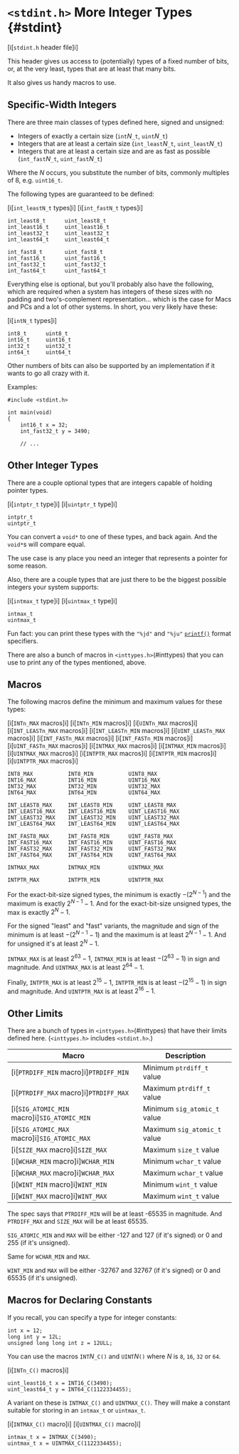 <!-- Beej's guide to C

# vim: ts=4:sw=4:nosi:et:tw=72
-->

# `<stdint.h>` More Integer Types {#stdint}

[i[`stdint.h` header file]i]

This header gives us access to (potentially) types of a fixed number of
bits, or, at the very least, types that are at least that many bits.

It also gives us handy macros to use.

## Specific-Width Integers

There are three main classes of types defined here, signed and unsigned:

* Integers of exactly a certain size (`int`_N_`_t`, `uint`_N_`_t`)
* Integers that are at least a certain size (`int_least`_N_`_t`,
  `uint_least`_N_`_t`)
* Integers that are at least a certain size and are as fast as possible
  (`int_fast`_N_`_t`, `uint_fast`_N_`_t`)

Where the _N_ occurs, you substitute the number of bits, commonly
multiples of 8, e.g. `uint16_t`.

The following types are guaranteed to be defined:

[i[`int_leastN_t` types]i]
[i[`int_fastN_t` types]i]

``` {.c}
int_least8_t      uint_least8_t
int_least16_t     uint_least16_t
int_least32_t     uint_least32_t
int_least64_t     uint_least64_t

int_fast8_t       uint_fast8_t
int_fast16_t      uint_fast16_t
int_fast32_t      uint_fast32_t
int_fast64_t      uint_fast64_t
```

Everything else is optional, but you'll probably also have the
following, which are required when a system has integers of these sizes
with no padding and two's-complement representation... which is the case
for Macs and PCs and a lot of other systems. In short, you very likely
have these:

[i[`intN_t` types]i]

``` {.c}
int8_t      uint8_t
int16_t     uint16_t
int32_t     uint32_t
int64_t     uint64_t
```

Other numbers of bits can also be supported by an implementation if it
wants to go all crazy with it.

Examples:

``` {.c}
#include <stdint.h>

int main(void)
{
    int16_t x = 32;
    int_fast32_t y = 3490;

    // ...
```

## Other Integer Types

There are a couple optional types that are integers capable of holding
pointer types.

[i[`intptr_t` type]i]
[i[`uintptr_t` type]i]

``` {.c}
intptr_t
uintptr_t
```

You can convert a `void*` to one of these types, and back again. And the
`void*`s will compare equal.

The use case is any place you need an integer that represents a pointer
for some reason.

Also, there are a couple types that are just there to be the biggest
possible integers your system supports:

[i[`intmax_t` type]i]
[i[`uintmax_t` type]i]

``` {.c}
intmax_t
uintmax_t
```

Fun fact: you can print these types with the `"%jd"` and `"%ju"`
[`printf()`](#man-printf) format specifiers.

There are also a bunch of macros in `<inttypes.h>`(#inttypes) that you
can use to print any of the types mentioned, above.

## Macros

The following macros define the minimum and maximum values for these
types:

[i[`INTn_MAX` macros]i]
[i[`INTn_MIN` macros]i]
[i[`UINTn_MAX` macros]i]
[i[`INT_LEASTn_MAX` macros]i]
[i[`INT_LEASTn_MIN` macros]i]
[i[`UINT_LEASTn_MAX` macros]i]
[i[`INT_FASTn_MAX` macros]i]
[i[`INT_FASTn_MIN` macros]i]
[i[`UINT_FASTn_MAX` macros]i]
[i[`INTMAX_MAX` macros]i]
[i[`INTMAX_MIN` macros]i]
[i[`UINTMAX_MAX` macros]i]
[i[`INTPTR_MAX` macros]i]
[i[`INTPTR_MIN` macros]i]
[i[`UINTPTR_MAX` macros]i]

``` {.c}
INT8_MAX           INT8_MIN           UINT8_MAX
INT16_MAX          INT16_MIN          UINT16_MAX
INT32_MAX          INT32_MIN          UINT32_MAX
INT64_MAX          INT64_MIN          UINT64_MAX

INT_LEAST8_MAX     INT_LEAST8_MIN     UINT_LEAST8_MAX
INT_LEAST16_MAX    INT_LEAST16_MIN    UINT_LEAST16_MAX
INT_LEAST32_MAX    INT_LEAST32_MIN    UINT_LEAST32_MAX
INT_LEAST64_MAX    INT_LEAST64_MIN    UINT_LEAST64_MAX

INT_FAST8_MAX      INT_FAST8_MIN      UINT_FAST8_MAX
INT_FAST16_MAX     INT_FAST16_MIN     UINT_FAST16_MAX
INT_FAST32_MAX     INT_FAST32_MIN     UINT_FAST32_MAX
INT_FAST64_MAX     INT_FAST64_MIN     UINT_FAST64_MAX

INTMAX_MAX         INTMAX_MIN         UINTMAX_MAX

INTPTR_MAX         INTPTR_MIN         UINTPTR_MAX
```

For the exact-bit-size signed types, the minimum is exactly $-(2^{N-1})$
and the maximum is exactly $2^{N-1}-1$. And for the exact-bit-size
unsigned types, the max is exactly $2^N-1$.

For the signed "least" and "fast" variants, the magnitude and sign of the
minimum is at least $-(2^{N-1}-1)$ and the maximum is at least
$2^{N-1}-1$. And for unsigned it's at least $2^N-1$.

`INTMAX_MAX` is at least $2^{63}-1$, `INTMAX_MIN` is at least
$-(2^{63}-1)$ in sign and magnitude. And `UINTMAX_MAX` is at least
$2^{64}-1$.

Finally, `INTPTR_MAX` is at least $2^{15}-1$, `INTPTR_MIN` is at least
$-(2^{15}-1)$ in sign and magnitude. And `UINTPTR_MAX` is at least
$2^{16}-1$.

## Other Limits

There are a bunch of types in `<inttypes.h>`(#inttypes) that have their
limits defined here. (`<inttypes.h>` includes `<stdint.h>`.)

|Macro|Description|
|-|-|
|[i[`PTRDIFF_MIN` macro]i]`PTRDIFF_MIN`|Minimum `ptrdiff_t` value|
|[i[`PTRDIFF_MAX` macro]i]`PTRDIFF_MAX`|Maximum `ptrdiff_t` value|
|[i[`SIG_ATOMIC_MIN` macro]i]`SIG_ATOMIC_MIN`|Minimum `sig_atomic_t` value|
|[i[`SIG_ATOMIC_MAX` macro]i]`SIG_ATOMIC_MAX`|Maximum `sig_atomic_t` value|
|[i[`SIZE_MAX` macro]i]`SIZE_MAX`|Maximum `size_t` value|
|[i[`WCHAR_MIN` macro]i]`WCHAR_MIN`|Minimum `wchar_t` value|
|[i[`WCHAR_MAX` macro]i]`WCHAR_MAX`|Maximum `wchar_t` value|
|[i[`WINT_MIN` macro]i]`WINT_MIN`|Minimum `wint_t` value|
|[i[`WINT_MAX` macro]i]`WINT_MAX`|Maximum `wint_t` value|

The spec says that `PTRDIFF_MIN` will be at least -65535 in magnitude.
And `PTRDIFF_MAX` and `SIZE_MAX` will be at least 65535.

`SIG_ATOMIC_MIN` and `MAX` will be either -127 and 127 (if it's signed)
or 0 and 255 (if it's unsigned).

Same for `WCHAR_MIN` and `MAX`.

`WINT_MIN` and `MAX` will be either -32767 and 32767 (if it's signed) or
0 and 65535 (if it's unsigned).

## Macros for Declaring Constants

If you recall, you can specify a type for integer constants:

``` {.c}
int x = 12;
long int y = 12L;
unsigned long long int z = 12ULL;
```

You can use the macros `INT`_N_`_C()` and `UINT`_N_`()` where _N_ is
`8`, `16`, `32` or `64`.

[i[`INTn_C()` macros]i]

``` {.c}
uint_least16_t x = INT16_C(3490);
uint_least64_t y = INT64_C(1122334455);
```

A variant on these is `INTMAX_C()` and `UINTMAX_C()`. They will make a
constant suitable for storing in an `intmax_t` or `uintmax_t`.

[i[`INTMAX_C()` macro]i]
[i[`UINTMAX_C()` macro]i]

``` {.c}
intmax_t x = INTMAX_C(3490);
uintmax_t x = UINTMAX_C(1122334455);
```

<!--
[[manbreak]]
## `example()` `example()` `example()` {#man-example}

### Synopsis {.unnumbered .unlisted}

``` {.c}
```

### Description {.unnumbered .unlisted}

### Return Value {.unnumbered .unlisted}

### Example {.unnumbered .unlisted}

``` {.c .numberLines}
```

### See Also {.unnumbered .unlisted}

[`example()`](#man-example),
-->
